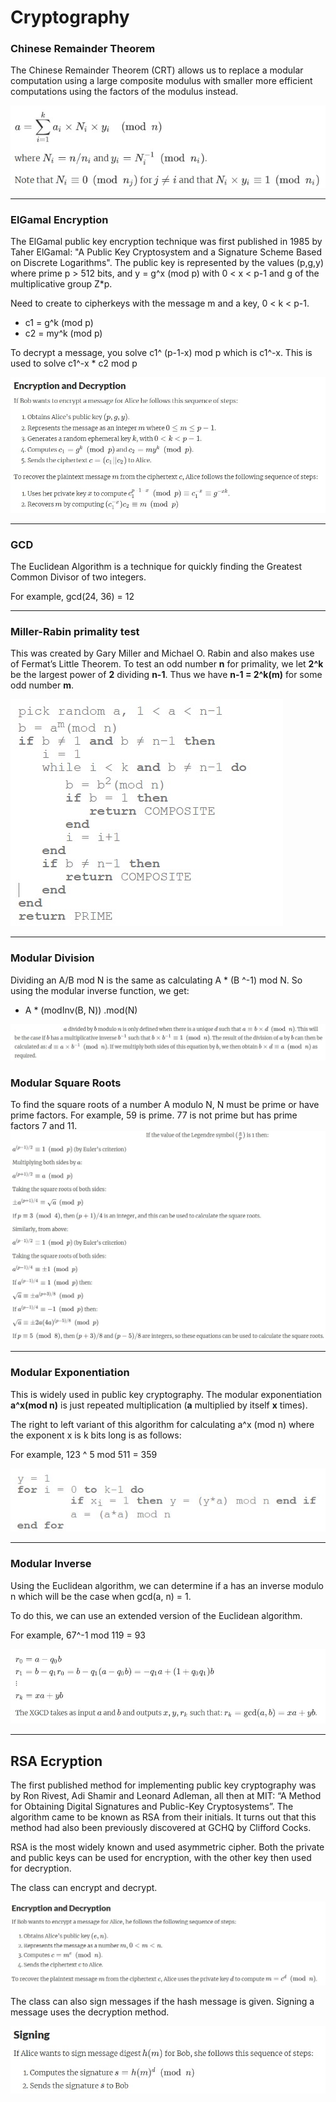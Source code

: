 # Cryptography

### Chinese Remainder Theorem

The Chinese Remainder Theorem (CRT) allows us to replace a modular computation using a large composite modulus with smaller more efficient computations using the factors of the modulus instead. 

![Chinese Remainder Theorem](img/crt.jpg)

---

### ElGamal Encryption

The ElGamal public key encryption technique was first published in 1985 by Taher ElGamal: "A Public Key Cryptosystem and a Signature Scheme Based on Discrete Logarithms". 
The public key is represented by the values (p,g,y) where prime p > 512 bits, and y = g^x (mod p) with 0 < x < p-1 and g of the multiplicative group Z*p.

Need to create to cipherkeys with the message m and a key, 0 < k < p-1.

- c1 = g^k (mod p)
- c2 = my^k (mod p)

To decrypt a message, you solve c1^ (p-1-x) mod p which is c1^-x.
This is used to solve c1^-x * c2 mod p

![ElGamal](img/elgamal.jpg)

---

### GCD

The Euclidean Algorithm is a technique for quickly finding the Greatest Common Divisor of two integers.

For example, gcd(24, 36) = 12

---

### Miller-Rabin primality test 

This was created by Gary Miller and Michael O. Rabin and also makes use of Fermat’s Little Theorem. To test an odd number **n** for primality, we let **2^k** be the largest power of **2** dividing **n-1**. Thus we have  **n-1 = 2^k(m)** for some odd number **m**. 

![Miller-Rabin primality test](img/mrabin.jpg)

---

### Modular Division

Dividing an A/B mod N is the same as calculating A * (B ^-1) mod N. 
So using the modular inverse function, we get: 

- A * (modInv(B, N)) .mod(N)

![Modular Division](img/modDivision.jpg)

### Modular Square Roots

To find the square roots of a number A modulo N, N must be prime or have prime factors. For example, 59 is prime. 77 is not prime but has prime factors 7 and 11.
![Modular Square roots](img/squareroots.jpg)

---

### Modular Exponentiation 

This is widely used in public key cryptography. The modular exponentiation **a^x(mod n)** is just repeated multiplication (**a** multiplied by itself **x** times). 

The right to left variant of this algorithm for calculating a^x (mod n) where the exponent x is k bits long is as follows: 

For example, 123 ^ 5 mod 511 = 359

![Modular exponentiation](img/modexpo.jpg)

---

### Modular Inverse

Using the Euclidean algorithm, we can determine if a has an inverse modulo n which will be the case when gcd(a, n) = 1.

To do this, we can use an extended version of the Euclidean algorithm. 

For example, 67^-1 mod 119 = 93

![Modular Inverse](img/inverse.jpg)

---

## RSA Ecryption

The first published method for implementing public key cryptography was by Ron Rivest, Adi Shamir and Leonard Adleman, all then at MIT: “A Method for Obtaining Digital Signatures and Public-Key Cryptosystems”. The algorithm came to be known as RSA from their initials. It turns out that this method had also been previously discovered at GCHQ by Clifford Cocks.

RSA is the most widely known and used asymmetric cipher. Both the private and public keys can be used for encryption, with the other key then used for decryption. 

The class can encrypt and decrypt.

![RSA encryption](img/rsaEncrypt.jpg)

The class can also sign messages if the hash message is given. Signing a message uses the decryption method.

![RSA sign](img/rsaSign.jpg)

